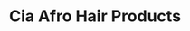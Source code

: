 ---
title: "Cia Afro Hair Products"
url: /pierrefonds/cia-afro-hair-products/
shop: Friseurbedarf
---